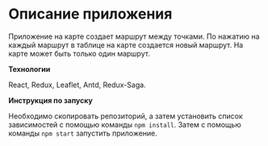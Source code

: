 # Описание приложения
Приложение на карте создает маршрут между точками. По нажатию на каждый маршрут в таблице на карте создается новый маршрут. На карте может быть только один маршрут.

**Технологии**

React, Redux, Leaflet, Antd, Redux-Saga.

**Инструкция по запуску**

Необходимо скопировать репозиторий, а затем установить список зависимостей с помощью команды `npm install`. Затем с помощью команды `npm start` запустить приложение.
